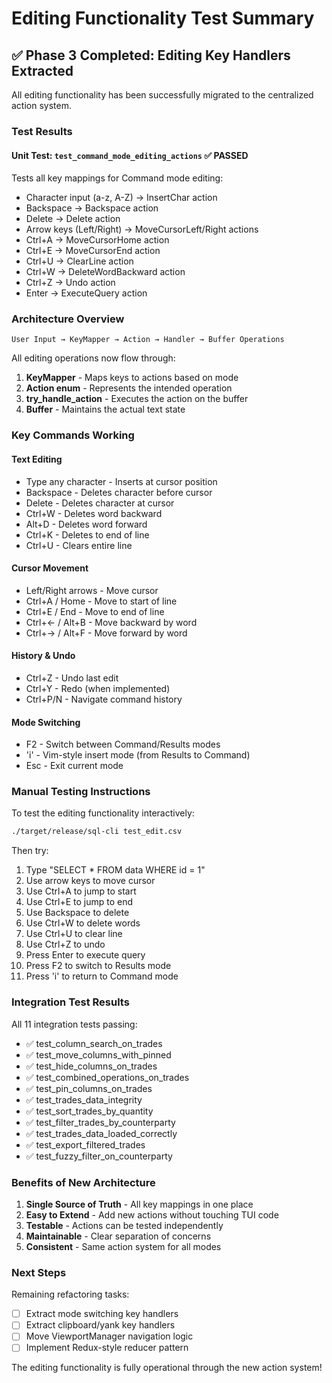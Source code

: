 # Editing Functionality Test Summary

## ✅ Phase 3 Completed: Editing Key Handlers Extracted

All editing functionality has been successfully migrated to the centralized action system.

### Test Results

#### Unit Test: `test_command_mode_editing_actions` ✅ PASSED
Tests all key mappings for Command mode editing:
- Character input (a-z, A-Z) → InsertChar action
- Backspace → Backspace action  
- Delete → Delete action
- Arrow keys (Left/Right) → MoveCursorLeft/Right actions
- Ctrl+A → MoveCursorHome action
- Ctrl+E → MoveCursorEnd action
- Ctrl+U → ClearLine action
- Ctrl+W → DeleteWordBackward action
- Ctrl+Z → Undo action
- Enter → ExecuteQuery action

### Architecture Overview

```
User Input → KeyMapper → Action → Handler → Buffer Operations
```

All editing operations now flow through:
1. **KeyMapper** - Maps keys to actions based on mode
2. **Action enum** - Represents the intended operation
3. **try_handle_action** - Executes the action on the buffer
4. **Buffer** - Maintains the actual text state

### Key Commands Working

#### Text Editing
- Type any character - Inserts at cursor position
- Backspace - Deletes character before cursor
- Delete - Deletes character at cursor
- Ctrl+W - Deletes word backward
- Alt+D - Deletes word forward
- Ctrl+K - Deletes to end of line
- Ctrl+U - Clears entire line

#### Cursor Movement  
- Left/Right arrows - Move cursor
- Ctrl+A / Home - Move to start of line
- Ctrl+E / End - Move to end of line
- Ctrl+← / Alt+B - Move backward by word
- Ctrl+→ / Alt+F - Move forward by word

#### History & Undo
- Ctrl+Z - Undo last edit
- Ctrl+Y - Redo (when implemented)
- Ctrl+P/N - Navigate command history

#### Mode Switching
- F2 - Switch between Command/Results modes
- 'i' - Vim-style insert mode (from Results to Command)
- Esc - Exit current mode

### Manual Testing Instructions

To test the editing functionality interactively:

```bash
./target/release/sql-cli test_edit.csv
```

Then try:
1. Type "SELECT * FROM data WHERE id = 1"
2. Use arrow keys to move cursor
3. Use Ctrl+A to jump to start
4. Use Ctrl+E to jump to end
5. Use Backspace to delete
6. Use Ctrl+W to delete words
7. Use Ctrl+U to clear line
8. Use Ctrl+Z to undo
9. Press Enter to execute query
10. Press F2 to switch to Results mode
11. Press 'i' to return to Command mode

### Integration Test Results

All 11 integration tests passing:
- ✅ test_column_search_on_trades
- ✅ test_move_columns_with_pinned  
- ✅ test_hide_columns_on_trades
- ✅ test_combined_operations_on_trades
- ✅ test_pin_columns_on_trades
- ✅ test_trades_data_integrity
- ✅ test_sort_trades_by_quantity
- ✅ test_filter_trades_by_counterparty
- ✅ test_trades_data_loaded_correctly
- ✅ test_export_filtered_trades
- ✅ test_fuzzy_filter_on_counterparty

### Benefits of New Architecture

1. **Single Source of Truth** - All key mappings in one place
2. **Easy to Extend** - Add new actions without touching TUI code
3. **Testable** - Actions can be tested independently
4. **Maintainable** - Clear separation of concerns
5. **Consistent** - Same action system for all modes

### Next Steps

Remaining refactoring tasks:
- [ ] Extract mode switching key handlers
- [ ] Extract clipboard/yank key handlers  
- [ ] Move ViewportManager navigation logic
- [ ] Implement Redux-style reducer pattern

The editing functionality is fully operational through the new action system!
